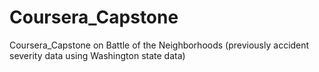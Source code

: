 # Coursera_Capstone
Coursera_Capstone on Battle of the Neighborhoods (previously accident severity data using Washington state data)
